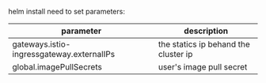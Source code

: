 helm install need to set parameters:

|parameter                                |description                          |
| --------------------------------------- | ----------------------------------- |
|gateways.istio-ingressgateway.externalIPs|the statics ip behand the cluster ip |
|global.imagePullSecrets                  |user's image pull secret|            |
